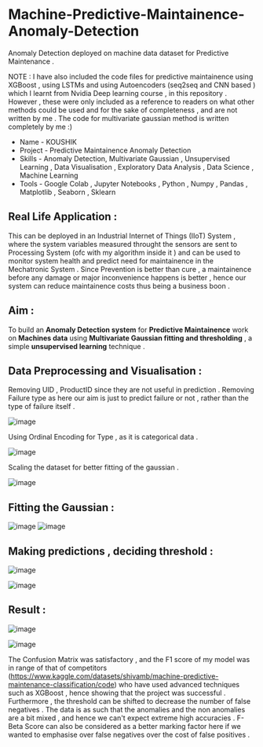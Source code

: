 # Machine-Predictive-Maintainence-Anomaly-Detection
Anomaly Detection deployed on machine data dataset for Predictive Maintenance . 

NOTE : I have also included the code files for predictive maintainence using XGBoost , using LSTMs and using Autoencoders (seq2seq and CNN based ) which I learnt from Nvidia Deep learning course , in this repository . However , these were only included as a reference to readers on what other methods could be used and for the sake of completeness , and are not written by me . The code for multivariate gaussian method is written completely by me :)

* Name - KOUSHIK
* Project - Predictive Maintainence Anomaly Detection 
* Skills - Anomaly Detection, Multivariate Gaussian , Unsupervised Learning , Data Visualisation , Exploratory Data Analysis , Data Science , Machine Learning
* Tools - Google Colab , Jupyter Notebooks , Python , Numpy , Pandas , Matplotlib , Seaborn , Sklearn

## Real Life Application :

This can be deployed in an Industrial Internet of Things (IIoT) System , where the system variables measured throught the sensors are sent to Processing System (ofc with my algorithm inside it ) and can be used to monitor system health and predict need for maintainence in the Mechatronic System . Since Prevention is better than cure , a maintainence before any damage or major inconvenience happens is better , hence our system can reduce maintainence costs thus being a business boon . 
## Aim : 

To build an __Anomaly Detection system__ for __Predictive Maintainence__ work on __Machines data__ using __Multivariate Gaussian fitting and thresholding__ , a simple __unsupervised learning__ technique . 

## Data Preprocessing and Visualisation :

Removing UID , ProductID since they are not useful in prediction . Removing Failure type as here our aim is just to predict failure or not , rather than the type of failure itself .

![image](https://user-images.githubusercontent.com/86561124/174450376-4a6aa6e3-9985-44d9-b24b-a933c121f6e9.png)

Using Ordinal Encoding for Type , as it is categorical data .

![image](https://user-images.githubusercontent.com/86561124/174450395-9d542537-a5af-4565-aae1-b0d7c854e30c.png)

Scaling the dataset for better fitting of the gaussian .

![image](https://user-images.githubusercontent.com/86561124/174450428-ba60ca96-81f3-4d0d-a893-52d8a3e9a810.png)

## Fitting the Gaussian :

![image](https://user-images.githubusercontent.com/86561124/174450471-61c40d48-ce63-446e-8874-a200580063f1.png)
![image](https://user-images.githubusercontent.com/86561124/174450476-5cf7fb5a-f6ae-42c9-8abf-569fc5ac1d41.png)

## Making predictions , deciding threshold :

![image](https://user-images.githubusercontent.com/86561124/174450530-b05e5c14-d254-4edb-b1c1-da160ed525cd.png)

![image](https://user-images.githubusercontent.com/86561124/174450553-60c4b40b-ee53-4e8a-9af3-532fd7ddba18.png)

## Result :

![image](https://user-images.githubusercontent.com/86561124/174450564-5fc44003-f86e-4297-b96e-d66ebf6be711.png)

![image](https://user-images.githubusercontent.com/86561124/174450574-5e8e37c4-7b5a-42cd-b8bd-f3b49e3dfdb8.png)

The Confusion Matrix was satisfactory , and the F1 score of my model was in range of that of competitors (https://www.kaggle.com/datasets/shivamb/machine-predictive-maintenance-classification/code) who have used advanced techniques such as XGBoost , hence showing that the project was successful . Furthermore , the threshold can be shifted to decrease the number of false negatives . The data is as such that the anomalies and the non anomalies are a bit mixed , and hence we can't expect extreme high accuracies . F-Beta Score can also be considered as a better marking factor here if we wanted to emphasise over false negatives over the cost of false positives . 
